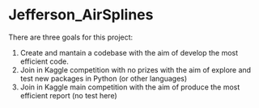 # Jefferson_AirSplines
There are three goals for this project:

1. Create and mantain a codebase with the aim of develop the most efficient code.
2. Join in Kaggle competition with no prizes with the aim of explore and test new packages in Python (or other languages)
3. Join in Kaggle main competition with the aim of produce the most efficient report (no test here)
